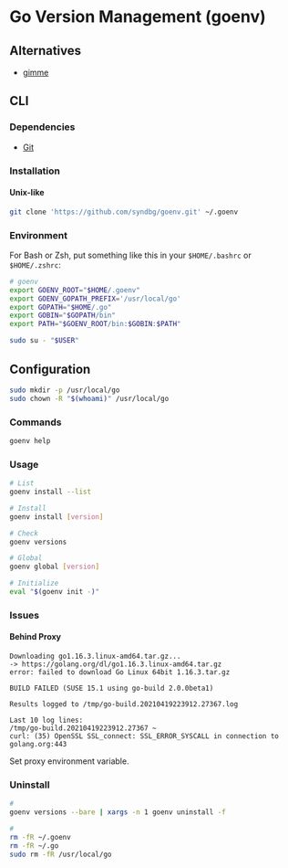 # Go Version Management (goenv)

## Alternatives

- [gimme](https://github.com/travis-ci/gimme)

## CLI

### Dependencies

- [Git](/git.md)

### Installation

#### Unix-like

```sh
git clone 'https://github.com/syndbg/goenv.git' ~/.goenv
```

### Environment

For Bash or Zsh, put something like this in your `$HOME/.bashrc` or `$HOME/.zshrc`:

```sh
# goenv
export GOENV_ROOT="$HOME/.goenv"
export GOENV_GOPATH_PREFIX='/usr/local/go'
export GOPATH="$HOME/.go"
export GOBIN="$GOPATH/bin"
export PATH="$GOENV_ROOT/bin:$GOBIN:$PATH"
```

```sh
sudo su - "$USER"
```

## Configuration

```sh
sudo mkdir -p /usr/local/go
sudo chown -R "$(whoami)" /usr/local/go
```

### Commands

```sh
goenv help
```

### Usage

```sh
# List
goenv install --list

# Install
goenv install [version]

# Check
goenv versions

# Global
goenv global [version]

# Initialize
eval "$(goenv init -)"
```

### Issues

#### Behind Proxy

```log
Downloading go1.16.3.linux-amd64.tar.gz...
-> https://golang.org/dl/go1.16.3.linux-amd64.tar.gz
error: failed to download Go Linux 64bit 1.16.3.tar.gz

BUILD FAILED (SUSE 15.1 using go-build 2.0.0beta1)

Results logged to /tmp/go-build.20210419223912.27367.log

Last 10 log lines:
/tmp/go-build.20210419223912.27367 ~
curl: (35) OpenSSL SSL_connect: SSL_ERROR_SYSCALL in connection to golang.org:443
```

Set proxy environment variable.

### Uninstall

```sh
#
goenv versions --bare | xargs -n 1 goenv uninstall -f

#
rm -fR ~/.goenv
rm -fR ~/.go
sudo rm -fR /usr/local/go
```
